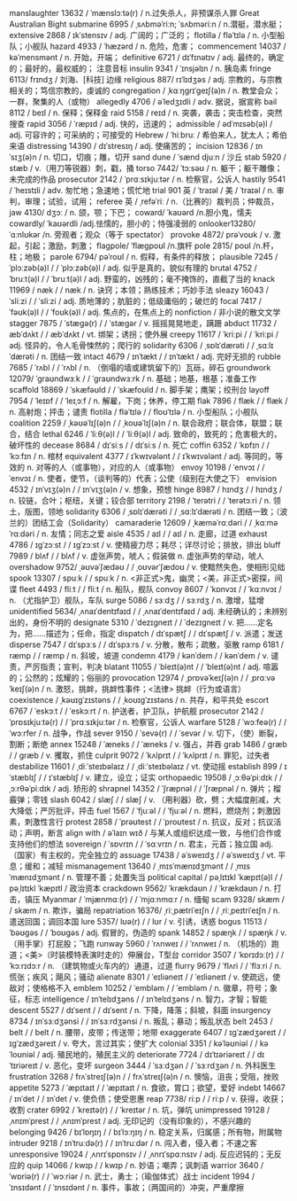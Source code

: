 manslaughter 13632 / ˈmænslɔːtə(r) / n.过失杀人，非预谋杀人罪
Great Australian Bight
submarine 6995 / ˌsʌbməˈriːn; ˈsʌbməriːn / n.潜艇，潜水艇；
extensive 2868 / ɪkˈstensɪv / adj. 广阔的；广泛的；
flotilla / fləˈtɪlə / n. 小型船队；小舰队
hazard 4933 / ˈhæzərd / n. 危险，危害；
commencement 14037 / kəˈmensmənt / n. 开始，开端；
definitive 6721 / dɪˈfɪnətɪv / adj. 最终的，确定的；最好的，最权威的； 注意音标
insulin 9341 / ˈɪnsjəlɪn / n. 胰岛素
fringe 6113/ frɪndʒ / 刘海、[科技] 边缘
religious 887/ rɪˈlɪdʒəs /  adj. 宗教的，与宗教相关的；笃信宗教的，虔诚的
congregation / ˌkɑːŋɡrɪˈɡeɪʃ(ə)n / n. 教堂会众；一群，聚集的人（或物）
allegedly 4706 / əˈledʒɪdli / adv. 据说，据宣称
bail 8112 / beɪl / n. 保释；保释金
raid 5158 / reɪd / n. 突袭，袭击；突击检查，突然搜查
rapid 3056 / ˈræpɪd / adj. 快的，迅速的；
admissible / ədˈmɪsəb(ə)l / adj. 可容许的；可采纳的；可接受的
Hebrew / ˈhiːbruː / 希伯来人，犹太人；希伯来语
distressing 14390 / dɪˈstresɪŋ / adj. 使痛苦的；
incision 12836 / ɪnˈsɪʒ(ə)n / n. 切口，切痕；雕，切开
sand dune / ˈsænd djuːn / 沙丘
stab 5920 / stæb / v.（用刀等锐器）刺，戳，捅
torso 7442/ ˈtɔːsəʊ / n. 躯干；躯干雕像；未完成的作品
prosecutor 2142 / ˈprɑːsɪkjuːtər / n. 检察官，公诉人
hastily 9541 / ˈheɪstɪli / adv. 匆忙地；急速地；慌忙地
trial 901 英 / ˈtraɪəl / 美 / ˈtraɪəl / n. 审判，审理；试验，试用；
referee 英 / ˌrefəˈriː / n.（比赛的）裁判员；仲裁员，
jaw 4130/ dʒɔː / n. 颌，颚；下巴；
coward/ ˈkaʊərd /n.胆小鬼，懦夫
cowardly/ ˈkaʊərdli /adj.怯懦的，胆小的；恃强凌弱的
onlooker13280/ ˈɑːnlʊkər /n.
旁观者；观众（等于 spectator）
provoke 4872/ prəˈvoʊk / v. 激起，引起；激励，刺激；
flagpole/ ˈflæɡpoʊl /n.旗杆
pole 2815/ poʊl /n.杆，柱；地极；
parole 6794/ pəˈroʊl / n. 假释，有条件的释放；
plausible 7245 / ˈplɔːzəb(ə)l / / ˈplɔːzəb(ə)l / adj. 似乎是真的，貌似有理的
brutal 4752 / ˈbruːt(ə)l / / ˈbruːt(ə)l / adj. 野蛮的，凶残的；毫不掩饰的，直截了当的
knack 11969 / næk / / næk / n. 诀窍；本领；熟练技术；巧妙手法
sleazy 16043 / ˈsliːzi / / ˈsliːzi / adj. 质地薄的；肮脏的；低级庸俗的；破烂的
focal 7417 / ˈfəʊk(ə)l / / ˈfoʊk(ə)l / adj. 焦点的，在焦点上的
nonfiction / 非小说的散文文学
stagger 7875 / ˈstæɡə(r) / / ˈstæɡər / v. 摇摇晃晃地走，蹒跚
abduct 11732 / æbˈdʌkt / / æbˈdʌkt / vt. 绑架；诱拐；使外展
creepy 11617 / ˈkriːpi / / ˈkriːpi / adj. 怪异的，令人毛骨悚然的；爬行的
solidarity 6306 / ˌsɒlɪˈdærəti / / ˌsɑːlɪˈdærəti / n. 团结一致
intact 4679 / ɪnˈtækt / / ɪnˈtækt / adj. 完好无损的
rubble 7685 / ˈrʌbl / / ˈrʌbl / n. （倒塌的墙或建筑留下的）瓦砾，碎石
groundwork 12079/ ˈɡraʊndwɜːk / / ˈɡraʊndwɜːrk / n. 基础；地基，根基；准备工作
scaffold 18869 / ˈskæfəʊld / / ˈskæfoʊld / n. 脚手架；鹰架；绞刑台
layoff 7954 / ˈleɪɒf / / ˈleɪˌɔːf / n. 解雇，下岗；休养，停工期
flak 7896 / flæk / / flæk / n. 高射炮；抨击；谴责
flotilla / fləˈtɪlə / / floʊˈtɪlə / n. 小型船队；小舰队
coalition 2259 / ˌkəʊəˈlɪʃ(ə)n / / ˌkoʊəˈlɪʃ(ə)n / n. 联合政府；联合体，联盟；联合，结合
lethal 6246 / ˈliːθ(ə)l / / ˈliːθ(ə)l / adj. 致命的，致死的；危害极大的，破坏性的
decease 8684 / dɪˈsiːs / / dɪˈsiːs / n. 死亡
coffin 6352 / ˈkɒfɪn / / ˈkɔːfɪn / n. 棺材
equivalent 4377 / ɪˈkwɪvələnt / / ɪˈkwɪvələnt / adj. 等同的，等效的 n. 对等的人（或事物），对应的人（或事物）
envoy 10198 / ˈenvɔɪ / / ˈenvɔɪ / n. 使者，使节，（谈判等的）代表；公使（级别在大使之下）
envision 4532 / ɪnˈvɪʒ(ə)n / / ɪnˈvɪʒ(ə)n / v. 想象，预想
hinge 8987 / hɪndʒ / / hɪndʒ / n. 铰链，合叶；枢纽，关键；铰合部
territory 2198 / ˈterətri / / ˈterətɔːri / n. 领土，版图，领地
solidarity 6306 / ˌsɒlɪˈdærəti / / ˌsɑːlɪˈdærəti / n. 团结一致；（波兰的）团结工会（Solidarity）
camaraderie 12609 / ˌkæməˈrɑːdəri / / ˌkɑːməˈrɑːdəri / n. 友情；同志之爱
aisle 4535 / aɪl / / aɪl / n. 走廊，过道
exhaust 4786 / ɪɡˈzɔːst / / ɪɡˈzɔːst / v. 使精疲力尽；耗尽；详尽讨论；排放，排出
bluff 7989 / blʌf / / blʌf / v. 虚张声势，唬人；假装做 n. 虚张声势的举动，唬人
overshadow 9752/ ˌəʊvəˈʃædəʊ / / ˌoʊvərˈʃædoʊ / v. 使黯然失色，使相形见绌
spook 13307 / spuːk / / spuːk / n. <非正式>鬼，幽灵；<美，非正式>密探，间谍
fleet 4493 / fliːt / / fliːt / n. 船队，舰队
convoy 8607 / ˈkɒnvɔɪ / / ˈkɑːnvɔɪ / n. （尤指护卫）舰队，车队
surge 5086 / sɜːdʒ / / sɜːrdʒ / n. 激增，猛增
unidentified 5634/ ˌʌnaɪˈdentɪfaɪd / / ˌʌnaɪˈdentɪfaɪd / adj. 未经确认的；未辨别出的，身份不明的
designate 5310 / ˈdezɪɡneɪt / / ˈdezɪɡneɪt / v. 把……定名为，把……描述为；任命，指定
dispatch / dɪˈspætʃ / / dɪˈspætʃ / v. 派遣；发送
disperse 7547 / dɪˈspɜːs / / dɪˈspɜːrs / v. 分散，散布；疏散，驱散
ramp 6181 / ræmp / / ræmp / n. 斜坡，坡道
condemn 4179 / kənˈdem / / kənˈdem / v. 谴责，严厉指责；宣判，判决
blatant 11055 / ˈbleɪt(ə)nt / / ˈbleɪt(ə)nt / adj. 喧嚣的；公然的；炫耀的；俗丽的
provocation 12974 / ˌprɒvəˈkeɪʃ(ə)n / / ˌprɑːvəˈkeɪʃ(ə)n / n. 激怒，挑衅，挑衅性事件；<法律> 挑衅（行为或语言）
coexistence / ˌkəʊɪɡˈzɪstəns / / ˌkoʊɪɡˈzɪstəns / n. 共存，和平共处
escort 6767 / ˈeskɔːt / / ˈeskɔːrt / n. 护送者，护卫队，护航舰
prosecutor 2142 / ˈprɒsɪkjuːtə(r) / / ˈprɑːsɪkjuːtər / n. 检察官，公诉人
warfare 5128 / ˈwɔːfeə(r) / / ˈwɔːrfer / n. 战争，作战
sever 9150 / ˈsevə(r) / / ˈsevər / v. 切下，（使）断裂，割断；断绝
annex 15248 / ˈæneks / / ˈæneks / v. 强占，并吞
grab 1486 / ɡræb / / ɡræb / v. 攫取，抓住
culprit 9072 / ˈkʌlprɪt / / ˈkʌlprɪt / n. 罪犯，过失者
destabilize 11601 / ˌdiːˈsteɪbəlaɪz / / ˌdiːˈsteɪbəlaɪz / vt. 使动摇
establish 899 / ɪˈstæblɪʃ / / ɪˈstæblɪʃ / v. 建立，设立；证实
orthopaedic 19508 / ˌɔːθəˈpiːdɪk / / ˌɔːrθəˈpiːdɪk / adj. 矫形的
shrapnel 14352 / ˈʃræpnəl / / ˈʃræpnəl / n. 弹片；榴霰弹；零钱
slash 6042 / slæʃ / / slæʃ / v. （用利器）砍，劈；大幅度削减，大大降低；严厉批评，抨击
fuel 1567 / ˈfjuːəl / / ˈfjuːəl / n. 燃料，燃烧剂；刺激因素，刺激性言行
protest 2858 / ˈprəʊtest / / ˈproʊtest / n. 抗议，反对；抗议活动；声明，断言
align with / əˈlaɪn wɪð / 与某人或组织达成一致，与他们合作或支持他们的想法
sovereign / ˈsɒvrɪn / / ˈsɑːvrɪn / n. 君主，元首；独立国 adj. （国家）有主权的，完全独立的
assuage 17438 / əˈsweɪdʒ / / əˈsweɪdʒ / vt. 平息；缓和；减轻
mismanagement 13640 / ˌmɪsˈmænɪdʒmənt / / ˌmɪsˈmænɪdʒmənt / n. 管理不善；处置失当
political capital / pəˌlɪtɪkl ˈkæpɪt(ə)l / / pəˌlɪtɪkl ˈkæpɪtl / 政治资本
crackdown 9562/ ˈkrækdaʊn / / ˈkrækdaʊn / n. 打击，镇压
Myanmar / ˈmjænmɑː(r) / / ˈmjɑːnmɑːr / n. 缅甸
scam 9328/ skæm / / skæm / n. 欺诈，骗局
repatriation 16376/ ˌriːˌpætriˈeɪʃn / / ˌriːˌpeɪtriˈeɪʃn / n. 遣送回国；调回本国
lure 5357/ lʊə(r) / / lʊr / v. 引诱，诱惑
bogus 11513 / ˈbəʊɡəs / / ˈboʊɡəs / adj. 假冒的，伪造的
spank 14852 / spæŋk / / spæŋk / v. （用手掌）打屁股；飞跑
runway 5960 / ˈrʌnweɪ / / ˈrʌnweɪ / n. （机场的）跑道；<美>（时装模特表演时走的）伸展台，T型台
corridor 3507 / ˈkɒrɪdɔː(r) / / ˈkɔːrɪdɔːr / n. （建筑物或火车内的）通道，过道
flurry 9679 / ˈflʌri / / ˈflɜːri / n. 慌张；疾风；飓风；骚动
alienate 8301 / ˈeɪliəneɪt / / ˈeɪliəneɪt / v. 使疏远，使敌对；使格格不入
emblem 10252 / ˈembləm / / ˈembləm / n. 徽章，符号；象征，标志
intelligence / ɪnˈtelɪdʒəns / / ɪnˈtelɪdʒəns / n. 智力，才智；智能
descent 5527 / dɪˈsent / / dɪˈsent / n. 下降，降落；斜坡，斜面
insurgency 8734 / ɪnˈsɜːdʒənsi / / ɪnˈsɜːrdʒənsi / n. 叛乱；暴动；叛乱状态
belt 2453 / belt / / belt / n. 腰带，皮带；传送带；地带
exaggerate 6407 / ɪɡˈzædʒəreɪt / / ɪɡˈzædʒəreɪt / v. 夸大，言过其实；使扩大
colonial 3351 / kəˈləʊniəl / / kəˈloʊniəl / adj. 殖民地的，殖民主义的
deteriorate 7724 / dɪˈtɪəriəreɪt / / dɪˈtɪriəreɪt / v. 恶化，变坏
surgeon 3444 / ˈsɜːdʒən / / ˈsɜːrdʒən / n. 外科医生
frustration 3268 / frʌˈstreɪʃ(ə)n / / frʌˈstreɪʃ(ə)n / n. 懊恼，沮丧；受阻，挫败
appetite 5273 / ˈæpɪtaɪt / / ˈæpɪtaɪt / n. 食欲，胃口；欲望，爱好
indebt 14667 / ɪnˈdet / / ɪnˈdet / v. 使负债；使受恩惠
reap 7738/ riːp / / riːp / v. 获得，收获；收割
crater 6992 / ˈkreɪtə(r) / / ˈkreɪtər / n. 坑，弹坑
unimpressed 19128 / ˌʌnɪmˈprest / / ˌʌnɪmˈprest / adj. 无印记的（没有印象的），不感兴趣的
belonging 9426 / bɪˈlɒŋɪŋ / / bɪˈlɔːŋɪŋ / n. 稳定关系，归属感；所有物，附属物
intruder 9218 / ɪnˈtruːdə(r) / / ɪnˈtruːdər / n. 闯入者，侵入者；不速之客
unresponsive 19024 / ˌʌnrɪˈspɒnsɪv / / ˌʌnrɪˈspɑːnsɪv / adj. 反应迟钝的；无反应的
quip 14066 / kwɪp / / kwɪp / n. 妙语；嘲弄；讽刺语
warrior 3640 / ˈwɒriə(r) / / ˈwɔːriər / n. 武士，勇士；（瑜伽体式）战士
incident 1994 / ˈɪnsɪdənt / / ˈɪnsɪdənt / n. 事件，事故；（两国间的）冲突，严重摩擦
